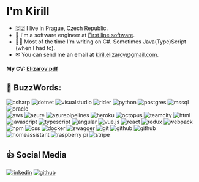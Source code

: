 # I'm Kirill

- 🇨🇿 I live in Prague, Czech Republic.
- 🐞 I'm a software engineer at [First line software](https://firstlinesoftware.com).
- 👨‍💻 Most of the time I'm writing on C#. Sometimes Java(Type)Script (when I had to).
- ✉ You can send me an email at [kiril.elizarov@gmail.com](mailto:kiril.elizarov@gmail.com).

#### My CV: [Elizarov.pdf](https://raw.githubusercontent.com/kulebyaka/kulebyaka/master/Elizarov.pdf)

## 🔨 BuzzWords: 

![csharp](https://img.shields.io/badge/csharp%20-%23430098.svg?&style=for-the-badge&logo=csharp&logoColor=white)
![dotnet](https://img.shields.io/badge/dotnet%20-%236e0feb.svg?&style=for-the-badge&logo=dotnet&logoColor=white)
![visualstudio](https://img.shields.io/badge/visualstudio%20-%23430098.svg?&style=for-the-badge&logo=visualstudio&logoColor=white)
![rider](https://img.shields.io/badge/rider%20-%23000000.svg?&style=for-the-badge&logo=rider&logoColor=white)
![python](https://img.shields.io/badge/python%20-%23F7DF1E.svg?&style=for-the-badge&logo=python&logoColor=white)
![postgres](https://img.shields.io/badge/postgres-%23316192.svg?&style=for-the-badge&logo=postgresql&logoColor=white)
![mssql](https://img.shields.io/badge/mssql%20-%23f2f2f2.svg?&style=for-the-badge&logo=microsoftsqlserver&logoColor=red)
![oracle](https://img.shields.io/badge/oracle%20-%23FF0000.svg?&style=for-the-badge&logo=oracle&logoColor=white)   
![aws](https://img.shields.io/badge/aws%20-%23FF0000.svg?&style=for-the-badge&logo=amazonaws&logoColor=white)
![azure](https://img.shields.io/badge/azure%20-%2300A1F1.svg?&style=for-the-badge&logo=azuredevops&logoColor=white)
![azurepipelines](https://img.shields.io/badge/azurepipelines%20-%2300A1F1.svg?&style=for-the-badge&logo=azurepipelines&logoColor=white)
![heroku](https://img.shields.io/badge/heroku%20-%23430098.svg?&style=for-the-badge&logo=heroku&logoColor=white)
![octopus](https://img.shields.io/badge/octopus%20-%2300A1F1.svg?&style=for-the-badge&logo=octopusdeploy&logoColor=white)
![teamcity](https://img.shields.io/badge/teamcity%20-%23000000.svg?&style=for-the-badge&logo=teamcity&logoColor=white)
![html](https://img.shields.io/badge/html%20-%23E34F26.svg?&style=for-the-badge&logo=html5&logoColor=white) 
![javascript](https://img.shields.io/badge/javascript%20-%23323330.svg?&style=for-the-badge&logo=javascript&logoColor=%23F7DF1E)
![typescript](https://img.shields.io/badge/typescript%20-%2300A1F1.svg?&style=for-the-badge&logo=typescript&logoColor=white)
![angular](https://img.shields.io/badge/angular%20-%23FF0000.svg?&style=for-the-badge&logo=angular&logoColor=white)
![vue.js](https://img.shields.io/badge/vuejs%20-%2335495e.svg?&style=for-the-badge&logo=vue.js&logoColor=%234FC08D)
![react](https://img.shields.io/badge/react%20-%23f2f2f2.svg?&style=for-the-badge&logo=react&logoColor=%2300d1f2)
![redux](https://img.shields.io/badge/redux%20-%23f2f2f2.svg?&style=for-the-badge&logo=redux&logoColor=%237046b2)
![webpack](https://img.shields.io/badge/webpack%20-%238DD6F9.svg?&style=for-the-badge&logo=webpack&logoColor=black)
![npm](https://img.shields.io/badge/npm%20-%2300A1F1.svg?&style=for-the-badge&logo=npm&logoColor=white)
![css](https://img.shields.io/badge/css%20-%231572B6.svg?&style=for-the-badge&logo=css3&logoColor=white) 
![docker](https://img.shields.io/badge/docker-%232496ED.svg?&style=for-the-badge&logo=docker&logoColor=white) 
![swagger](https://img.shields.io/badge/swagger-%2385EA2D.svg?&style=for-the-badge&logo=swagger&logoColor=black)
![git](https://img.shields.io/badge/git%20-%23F05033.svg?&style=for-the-badge&logo=git&logoColor=white)
![github](https://img.shields.io/badge/github%20-%23000000.svg?&style=for-the-badge&logo=github&logoColor=white)
![github](https://img.shields.io/badge/github%20actions%20-%232671E5.svg?&style=for-the-badge&logo=github%20actions&logoColor=white) 
![homeassistant](https://img.shields.io/badge/homeassistant%20-%2341BDF5.svg?&style=for-the-badge&logo=home%20assistant&logoColor=white) 
![raspberry pi](https://img.shields.io/badge/RASPBERRY%20PI-%23C51A4A.svg?&style=for-the-badge&logo=raspberry%20pi&logoColor=white) 
![stripe](https://img.shields.io/badge/stripe%20-%23003CDD.svg?&style=for-the-badge&logo=stripe&logoColor=white)


## 👍 Social Media
 [![linkedin](https://img.shields.io/badge/linkedin%20-%230077B5.svg?&style=for-the-badge&logo=linkedin&logoColor=white)](https://www.linkedin.com/in/kiril-elizarov/) [![github](https://img.shields.io/badge/github%20-%230077B5.svg?&style=for-the-badge&logo=github&logoColor=white)]()